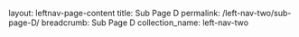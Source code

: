 
layout: leftnav-page-content
title: Sub Page D
permalink: /left-nav-two/sub-page-D/
breadcrumb: Sub Page D
collection_name: left-nav-two

